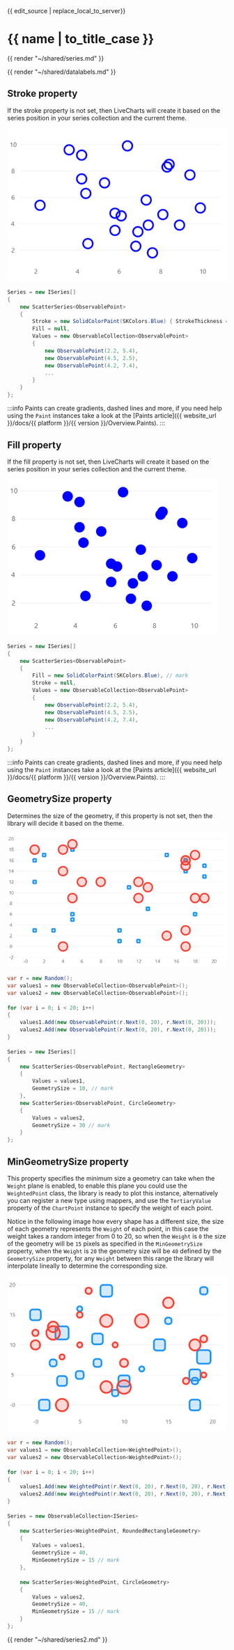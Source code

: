 <div id="edit-this-article-source">
    {{ edit_source | replace_local_to_server}}
</div>

# {{ name | to_title_case }}

{{ render "~/shared/series.md" }}

{{ render "~/shared/datalabels.md" }}

## Stroke property

If the stroke property is not set, then LiveCharts will create it based on the series position in your series collection
and the current theme.

![image](https://raw.githubusercontent.com/beto-rodriguez/LiveCharts2/dev/docs/_assets/scatterstroke.png)

```csharp
Series = new ISeries[]
{
    new ScatterSeries<ObservablePoint>
    {
        Stroke = new SolidColorPaint(SKColors.Blue) { StrokeThickness = 4 }, // mark
        Fill = null,
        Values = new ObservableCollection<ObservablePoint>
        {
            new ObservablePoint(2.2, 5.4),
            new ObservablePoint(4.5, 2.5),
            new ObservablePoint(4.2, 7.4),
            ...
        }
    }
};
```

:::info
Paints can create gradients, dashed lines and more, if you need help using the `Paint` instances take 
a look at the [Paints article]({{ website_url }}/docs/{{ platform }}/{{ version }}/Overview.Paints).
:::

## Fill property

If the fill property is not set, then LiveCharts will create it based on the series position in your series collection
and the current theme.

![image](https://raw.githubusercontent.com/beto-rodriguez/LiveCharts2/dev/docs/_assets/scatterfill.png)

```csharp
Series = new ISeries[]
{
    new ScatterSeries<ObservablePoint>
    {
        Fill = new SolidColorPaint(SKColors.Blue), // mark
        Stroke = null,
        Values = new ObservableCollection<ObservablePoint>
        {
            new ObservablePoint(2.2, 5.4),
            new ObservablePoint(4.5, 2.5),
            new ObservablePoint(4.2, 7.4),
            ...
        }
    }
};
```

:::info
Paints can create gradients, dashed lines and more, if you need help using the `Paint` instances take 
a look at the [Paints article]({{ website_url }}/docs/{{ platform }}/{{ version }}/Overview.Paints).
:::

## GeometrySize property

Determines the size of the geometry, if this property is not set, then the library will decide it based on the theme.

![image](https://raw.githubusercontent.com/beto-rodriguez/LiveCharts2/dev/docs/_assets/scattergeometrysize.png)

```csharp
var r = new Random();
var values1 = new ObservableCollection<ObservablePoint>();
var values2 = new ObservableCollection<ObservablePoint>();

for (var i = 0; i < 20; i++)
{
    values1.Add(new ObservablePoint(r.Next(0, 20), r.Next(0, 20)));
    values2.Add(new ObservablePoint(r.Next(0, 20), r.Next(0, 20)));
}

Series = new ISeries[]
{
    new ScatterSeries<ObservablePoint, RectangleGeometry>
    {
        Values = values1,
        GeometrySize = 10, // mark
    },
    new ScatterSeries<ObservablePoint, CircleGeometry>
    {
        Values = values2,
        GeometrySize = 30 // mark
    }
};
```

## MinGeometrySize property

This property specifies the minimum size a geometry can take when the `Weight` plane is enabled, to enable this plane
you could use the `WeightedPoint` class, the library is ready to plot this instance, alternatively you can register 
a new type using mappers, and use the `TertiaryValue` property of the `ChartPoint` instance to specify
the weight of each point.

Notice in the following image how every shape has a different size, the size of each geometry represents the `Weight` 
of each point, in this case the weight takes a random integer from 0 to 20, so when the `Weight` is `0` the 
size of the geometry will be `15` pixels as specified in the `MinGeometrySize` property, when the `Weight` is `20`
the geometry size will be `40` defined by the `GeometrySize` property, for any `Weight` between this range the library
will interpolate lineally to determine the corresponding size.

![image](https://raw.githubusercontent.com/beto-rodriguez/LiveCharts2/dev/docs/_assets/scattermgs.png)

```csharp
var r = new Random();
var values1 = new ObservableCollection<WeightedPoint>();
var values2 = new ObservableCollection<WeightedPoint>();

for (var i = 0; i < 20; i++)
{
    values1.Add(new WeightedPoint(r.Next(0, 20), r.Next(0, 20), r.Next(0, 20)));
    values2.Add(new WeightedPoint(r.Next(0, 20), r.Next(0, 20), r.Next(0, 20)));
}

Series = new ObservableCollection<ISeries>
{
    new ScatterSeries<WeightedPoint, RoundedRectangleGeometry>
    {
        Values = values1,
        GeometrySize = 40,
        MinGeometrySize = 15 // mark
    },

    new ScatterSeries<WeightedPoint, CircleGeometry>
    {
        Values = values2,
        GeometrySize = 40,
        MinGeometrySize = 15 // mark
    }
};
```

{{ render "~/shared/series2.md" }}
